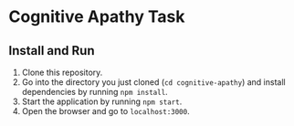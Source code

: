 # Cognitive Apathy Task

## Install and Run

1. Clone this repository.
2. Go into the directory you just cloned (`cd cognitive-apathy`) and install dependencies by running `npm install`.
3. Start the application by running `npm start`.
4. Open the browser and go to `localhost:3000`.
